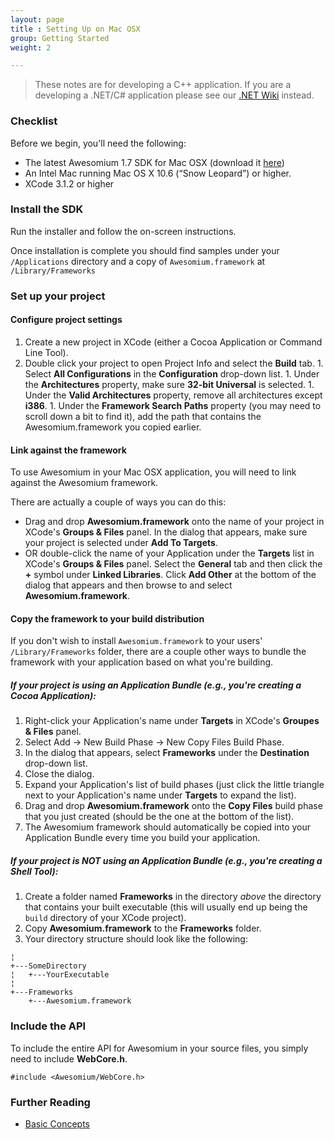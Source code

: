 ```yaml
---
layout: page
title : Setting Up on Mac OSX
group: Getting Started
weight: 2

---
```


> These notes are for developing a C++ application. If you are a developing a .NET/C# application please see our [.NET Wiki](http://wiki.awesomium.net/getting-started/) instead.

### Checklist

Before we begin, you'll need the following:

*    The latest Awesomium 1.7 SDK for Mac OSX (download it [here](http://www.awesomium.com/download))
*    An Intel Mac running Mac OS X 10.6 (“Snow Leopard”) or higher.
*    XCode  3.1.2 or higher

### Install the SDK

Run the installer and follow the on-screen instructions. 

Once installation is complete you should find samples under your `/Applications` directory and a copy of `Awesomium.framework` at `/Library/Frameworks`

### Set up your project

#### Configure project settings

1.    Create a new project in XCode (either a Cocoa Application or Command Line Tool).
1.    Double click your project to open Project Info and select the **Build** tab.
    1.    Select **All Configurations** in the **Configuration** drop-down list.
    1.    Under the **Architectures** property, make sure **32-bit Universal** is selected.
    1.    Under the **Valid Architectures** property, remove all architectures except **i386**.
    1.    Under the **Framework Search Paths** property (you may need to scroll down a bit to find it), add the path that contains the Awesomium.framework you copied earlier.

#### Link against the framework

To use Awesomium in your Mac OSX application, you will need to link against the Awesomium framework.

There are actually a couple of ways you can do this:

*    Drag and drop **Awesomium.framework** onto the name of your project in XCode's **Groups & Files** panel. In the dialog that appears, make sure your project is selected under **Add To Targets**.
*    OR double-click the name of your Application under the **Targets** list in XCode's **Groups & Files** panel. Select the **General** tab and then click the **+** symbol under **Linked Libraries**. Click **Add Other** at the bottom of the dialog that appears and then browse to and select **Awesomium.framework**.

#### Copy the framework to your build distribution

If you don't wish to install `Awesomium.framework` to your users' `/Library/Frameworks` folder, there are a couple other ways to bundle the framework with your application based on what you're building.

##### If your project is using an Application Bundle (e.g., you're creating a **Cocoa Application**):

1.    Right-click your Application's name under **Targets** in XCode's **Groupes & Files** panel. 
1.    Select Add -> New Build Phase -> New Copy Files Build Phase.
1.    In the dialog that appears, select **Frameworks** under the **Destination** drop-down list.
1.    Close the dialog.
1.    Expand your Application's list of build phases (just click the little triangle next to your Application's name under **Targets** to expand the list).
1.    Drag and drop **Awesomium.framework** onto the **Copy Files** build phase that you just created (should be the one at the bottom of the list).
1.    The Awesomium framework should automatically be copied into your Application Bundle every time you build your application.

##### If your project is NOT using an Application Bundle (e.g., you're creating a **Shell Tool**):

1.    Create a folder named **Frameworks** in the directory *above* the directory that contains your built executable (this will usually end up being the `build` directory of your XCode project).
2.    Copy **Awesomium.framework** to the **Frameworks** folder.
3.    Your directory structure should look like the following:

    ¦
    +---SomeDirectory
    ¦   +---YourExecutable
    ¦
    +---Frameworks
        +---Awesomium.framework


### Include the API

To include the entire API for Awesomium in your source files, you simply need to include **WebCore.h**.

    #include <Awesomium/WebCore.h>

### Further Reading

*    [Basic Concepts](basic-concepts.html)


